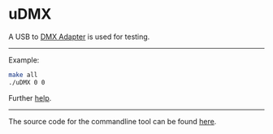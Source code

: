 # uDMX

A USB to [DMX Adapter](https://www.anyma.ch/research/udmx/) is used for testing.

---
Example:
```bash
make all
./uDMX 0 0 
```
Further [help](https://zarino.co.uk/post/udmx-mac/).

---
The source code for the commandline tool can be found
[here](https://github.com/mirdej/udmx).
